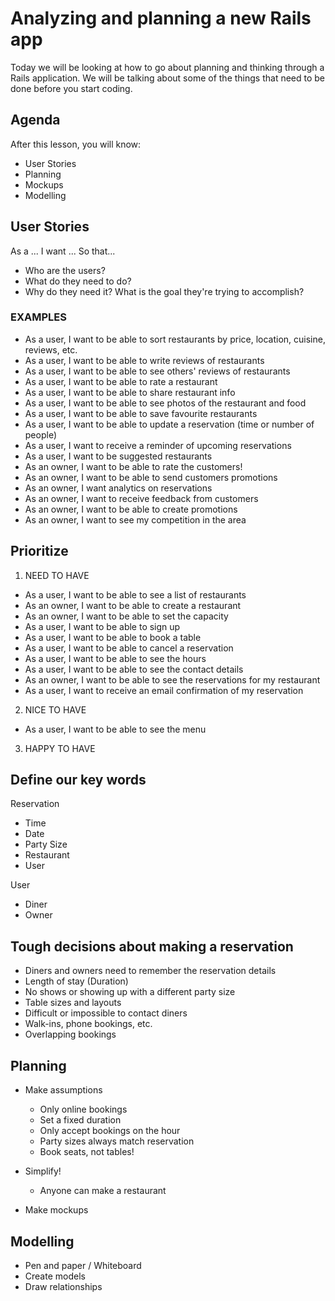 # Analyzing and planning a new Rails app

Today we will be looking at how to go about planning and thinking through a Rails application. We will be talking about some of the things that need to be done before you start coding.

## Agenda
After this lesson, you will know:

  * User Stories
  * Planning
  * Mockups
  * Modelling


## User Stories

As a ...
I want ...
So that...

- Who are the users?
- What do they need to do?
- Why do they need it? What is the goal they're trying to accomplish?







### EXAMPLES
- As a user, I want to be able to sort restaurants by price, location, cuisine, reviews, etc.
- As a user, I want to be able to write reviews of restaurants
- As a user, I want to be able to see others' reviews of restaurants
- As a user, I want to be able to rate a restaurant
- As a user, I want to be able to share restaurant info
- As a user, I want to be able to see photos of the restaurant and food
- As a user, I want to be able to save favourite restaurants
- As a user, I want to be able to update a reservation (time or number of people)
- As a user, I want to receive a reminder of upcoming reservations
- As a user, I want to be suggested restaurants
- As an owner, I want to be able to rate the customers!
- As an owner, I want to be able to send customers promotions
- As an owner, I want analytics on reservations
- As an owner, I want to receive feedback from customers
- As an owner, I want to be able to create promotions
- As an owner, I want to see my competition in the area







## Prioritize
1. NEED TO HAVE
- As a user, I want to be able to see a list of restaurants
- As an owner, I want to be able to create a restaurant
- As an owner, I want to be able to set the capacity
- As a user, I want to be able to sign up
- As a user, I want to be able to book a table
- As a user, I want to be able to cancel a reservation
- As a user, I want to be able to see the hours
- As a user, I want to be able to see the contact details
- As an owner, I want to be able to see the reservations for my restaurant
- As a user, I want to receive an email confirmation of my reservation

2. NICE TO HAVE
- As a user, I want to be able to see the menu

3. HAPPY TO HAVE














## Define our key words
Reservation
- Time
- Date
- Party Size
- Restaurant
- User

User
- Diner
- Owner




## Tough decisions about making a reservation
- Diners and owners need to remember the reservation details
- Length of stay (Duration)
- No shows or showing up with a different party size
- Table sizes and layouts
- Difficult or impossible to contact diners
- Walk-ins, phone bookings, etc.
- Overlapping bookings




## Planning
- Make assumptions
  - Only online bookings
  - Set a fixed duration
  - Only accept bookings on the hour
  - Party sizes always match reservation
  - Book seats, not tables!

- Simplify!
  - Anyone can make a restaurant

- Make mockups












## Modelling
- Pen and paper / Whiteboard
- Create models
- Draw relationships
